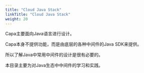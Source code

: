 ```yaml
---
title: "Cloud Java Stack"
linkTitle: "Cloud Java Stack"
weight: 20
---
```


Capa主要面向Java语言进行设计。

Capa本身不提供功能，而是由底层的各种中间件的Java SDK来提供。

所以了解Java中常用中间件的设计是很有必要的。

本目录主要为对Java生态中中间件的学习和实践。